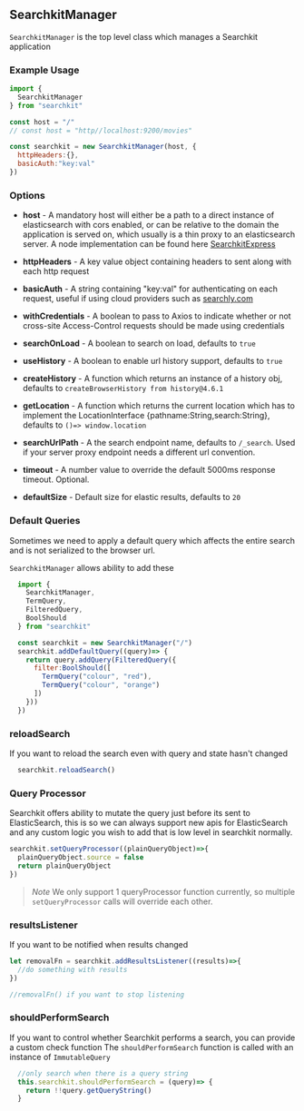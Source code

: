 ## SearchkitManager
`SearchkitManager` is the top level class which manages a Searchkit application

### Example Usage
```js
import {
  SearchkitManager
} from "searchkit"

const host = "/"
// const host = "http//localhost:9200/movies"

const searchkit = new SearchkitManager(host, {
  httpHeaders:{},
  basicAuth:"key:val"
})
```

### Options

* **host** - A mandatory host will either be a path to a direct instance of elasticsearch with cors enabled, or can be relative to the domain the application is served on, which usually is a thin proxy to an elasticsearch server. A node implementation can be found here [SearchkitExpress](../server/searchkit_express.md)

* **httpHeaders** - A key value object containing headers to sent along with each http request

* **basicAuth** - A string containing "key:val" for authenticating on each request, useful if using cloud providers such as [searchly.com](http://searchly.com)

* **withCredentials** - A boolean to pass to Axios to indicate whether or not cross-site Access-Control requests should be made using credentials

* **searchOnLoad** - A boolean to search on load, defaults to `true`

* **useHistory** - A boolean to enable url history support, defaults to `true`

* **createHistory** - A function which returns an instance of a history obj, defaults to `createBrowserHistory from history@4.6.1`

* **getLocation** - A function which returns the current location which has to implement the LocationInterface {pathname:String,search:String}, defaults to `()=> window.location`

* **searchUrlPath** - A the search endpoint name, defaults to `/_search`. Used if your server proxy endpoint needs a different url convention.

* **timeout** - A number value to override the default 5000ms response timeout. Optional.

* **defaultSize** - Default size for elastic results, defaults to `20`

### Default Queries

Sometimes we need to apply a default query which affects the entire search and is not serialized to the browser url.

`SearchkitManager` allows ability to add these

```js
  import {
    SearchkitManager,
    TermQuery,
    FilteredQuery,
    BoolShould
  } from "searchkit"

  const searchkit = new SearchkitManager("/")
  searchkit.addDefaultQuery((query)=> {
    return query.addQuery(FilteredQuery({
      filter:BoolShould([
        TermQuery("colour", "red"),
        TermQuery("colour", "orange")
      ])
    }))
  })
```

### reloadSearch
If you want to reload the search even with query and state hasn't changed
```typescript
  searchkit.reloadSearch()
```

### Query Processor
Searchkit offers ability to mutate the query just before its sent to ElasticSearch, this is so we can always support new apis for ElasticSearch and any custom logic you wish to add that is low level in searchkit normally.

```typescript
searchkit.setQueryProcessor((plainQueryObject)=>{
  plainQueryObject.source = false
  return plainQueryObject
})
```
>*Note* We only support 1 queryProcessor function currently, so multiple `setQueryProcessor` calls will override each other.


### resultsListener
If you want to be notified when results changed
```typescript
let removalFn = searchkit.addResultsListener((results)=>{
  //do something with results
})

//removalFn() if you want to stop listening
```

### shouldPerformSearch
If you want to control whether Searchkit performs a search, you can provide a custom check function
The `shouldPerformSearch` function is called with an instance of `ImmutableQuery`
```typescript
  //only search when there is a query string
  this.searchkit.shouldPerformSearch = (query)=> {
    return !!query.getQueryString()
  }
```
